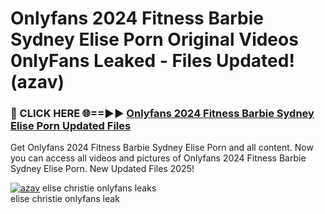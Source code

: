 # Onlyfans 2024 Fitness Barbie Sydney Elise Porn Original Videos 0nlyFans Leaked - Files Updated! (azav)

<h3>🔴 CLICK HERE 🌐==►► <a href="https://tinyurl.com/ms9xzufz" rel="nofollow">Onlyfans 2024 Fitness Barbie Sydney Elise Porn Updated Files</a></h3>

Get Onlyfans 2024 Fitness Barbie Sydney Elise Porn and all content. Now you can access all videos and pictures of Onlyfans 2024 Fitness Barbie Sydney Elise Porn. New Updated Files 2025!

[![azav](https://i.imgur.com/NaUBvic.gif)](https://tinyurl.com/ms9xzufz)
elise christie onlyfans leaks<br>
elise christie onlyfans leak